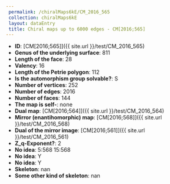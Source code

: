 ```yaml
--- 
 permalink: /chiralMaps6kE/CM_2016_565 
 collection: chiralMaps6kE
 layout: dataEntry
 title: Chiral maps up to 6000 edges - CM[2016;565]
---
```


- **ID**: [CM[2016;565]]({{ site.url }}/test/CM_2016_565)
- **Genus of the underlying surface**: 811
- **Length of the face**: 28
- **Valency**: 16
- **Length of the Petrie polygon**: 112
- **Is the automorphism group solvable?**: S
- **Number of vertices**: 252
- **Number of edges**: 2016
- **Number of faces**: 144
- **The map is self-**: none
- **Dual map**: [CM[2016;564]]({{ site.url }}/test/CM_2016_564)
- **Mirror (enantihomorphic) map**: [CM[2016;568]]({{ site.url }}/test/CM_2016_568)
- **Dual of the mirror image**: [CM[2016;561]]({{ site.url }}/test/CM_2016_561)
- **Z_q-Exponent?**: 2
- **No idea**:  5:568 15:568
- **No idea**: Y
- **No idea**: Y
- **Skeleton**: nan
- **Some other kind of skeleton**: nan
